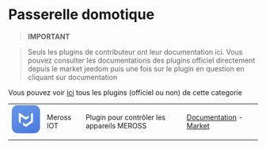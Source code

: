 
# Passerelle domotique


>**IMPORTANT**

>Seuls les plugins de contributeur ont leur documentation ici. Vous pouvez consulter les documentations des plugins officiel directement depuis le market jeedom puis une fois sur le plugin en question en cliquant sur documentation


Vous pouvez voir [ici](https://market.jeedom.com/index.php?v=d&p=market&type=plugin&categorie=home+automation+protocol) tous les plugins (officiel ou non) de cette categorie

| | | | |
|--- | --- | --- | ---|
|<img src="MerossIOT/MerossIOT_icon.png" class="pluginLogo" width="100" />|Meross IOT|Plugin pour contrôler les appareils MEROSS|[Documentation](https://Jeremie-C.github.io/plugin-MerossIOT/#language#/index) - [Market](https://market.jeedom.com/index.php?v=d&p=market_display&id=3855)|
